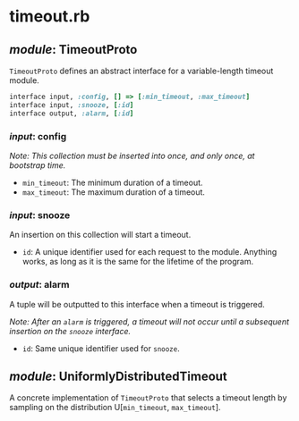 # timeout.rb

## *module*: TimeoutProto

`TimeoutProto` defines an abstract interface for a variable-length timeout module. 


```ruby
interface input, :config, [] => [:min_timeout, :max_timeout]
interface input, :snooze, [:id]
interface output, :alarm, [:id]
```

### *input*: config

*Note: This collection must be inserted into once, and only once, at bootstrap time.*

- `min_timeout`: The minimum duration of a timeout.
- `max_timeout`: The maximum duration of a timeout.

### *input*: snooze

An insertion on this collection will start a timeout.

- `id`: A unique identifier used for each request to the module. Anything works, as long
	as it is the same for the lifetime of the program.

### *output*: alarm

A tuple will be outputted to this interface when a timeout is triggered. 

*Note: After an `alarm` is triggered, a timeout will not occur until a subsequent insertion on the `snooze` interface.*

- `id`: Same unique identifier used for `snooze`.


## *module*: UniformlyDistributedTimeout

A concrete implementation of `TimeoutProto` that selects a timeout length by sampling on the
distribution U[`min_timeout`, `max_timeout`].

